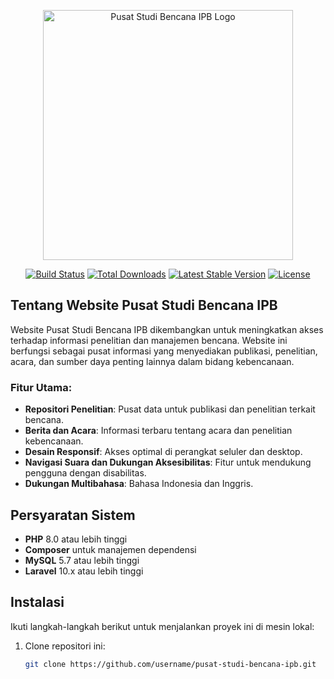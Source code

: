 <p align="center"><img src="https://your-logo-url-here.com/logo.png" width="400" alt="Pusat Studi Bencana IPB Logo"></p>

<p align="center">
<a href="https://github.com/your-repo/actions"><img src="https://github.com/your-repo/workflows/tests/badge.svg" alt="Build Status"></a>
<a href="https://packagist.org/packages/your-project"><img src="https://img.shields.io/packagist/dt/your-project" alt="Total Downloads"></a>
<a href="https://packagist.org/packages/your-project"><img src="https://img.shields.io/packagist/v/your-project" alt="Latest Stable Version"></a>
<a href="https://packagist.org/packages/your-project"><img src="https://img.shields.io/packagist/l/your-project" alt="License"></a>
</p>

## Tentang Website Pusat Studi Bencana IPB

Website Pusat Studi Bencana IPB dikembangkan untuk meningkatkan akses terhadap informasi penelitian dan manajemen bencana. Website ini berfungsi sebagai pusat informasi yang menyediakan publikasi, penelitian, acara, dan sumber daya penting lainnya dalam bidang kebencanaan.

### Fitur Utama:
- **Repositori Penelitian**: Pusat data untuk publikasi dan penelitian terkait bencana.
- **Berita dan Acara**: Informasi terbaru tentang acara dan penelitian kebencanaan.
- **Desain Responsif**: Akses optimal di perangkat seluler dan desktop.
- **Navigasi Suara dan Dukungan Aksesibilitas**: Fitur untuk mendukung pengguna dengan disabilitas.
- **Dukungan Multibahasa**: Bahasa Indonesia dan Inggris.

## Persyaratan Sistem

- **PHP** 8.0 atau lebih tinggi
- **Composer** untuk manajemen dependensi
- **MySQL** 5.7 atau lebih tinggi
- **Laravel** 10.x atau lebih tinggi

## Instalasi

Ikuti langkah-langkah berikut untuk menjalankan proyek ini di mesin lokal:

1. Clone repositori ini:
   ```bash
   git clone https://github.com/username/pusat-studi-bencana-ipb.git
